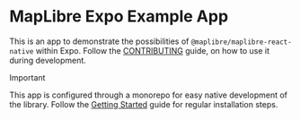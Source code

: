 # MapLibre Expo Example App

This is an app to demonstrate the possibilities of `@maplibre/maplibre-react-native` within Expo. Follow the [CONTRIBUTING](/CONTRIBUTING.md#expo-app) guide, on how to use it during development.

> [!IMPORTANT]
> This app is configured through a monorepo for easy native development of the library. Follow the [Getting Started](/docs/content/setup/getting-started) guide for regular installation steps.
